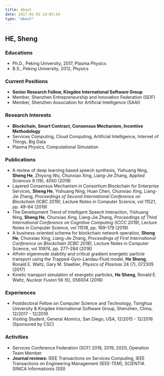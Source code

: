 ```yaml
---
title: About
date: 2017-01-01 14:03:54
type: "about"
---
```


## HE, Sheng

### Educations

- Ph.D., Peking University, 2017, Plasma Physics
- B.S., Peking University, 2012, Physics

### Current Positions

- **Senior Research Fellow, Kingdee International Software Group**
- Member, Shenzhen Entrepreneurship and Innovation Federation (SEIF)
- Member, Shenzhen Association for Artificial Intelligence (SAAI)

### Research Interests

- **Blockchain, Smart Contract, Consensus Mechanism, Incentive Methodology**
- Services Computing, Cloud Computing, Artificial Intelligence, Internet of Things, Big Data
- Plasma Physics, Computational Simulation
  
### Publications

- A review of deep learning based speech synthesis, Yishuang Ning, **Sheng He**, Zhiyong Wu, Chunxiao Xing, Liang-Jie Zhang, *Applied Sciences* 9 (19), 4050 (2019)
- Layered Consensus Mechanism in Consortium Blockchain for Enterprise Services, **Sheng He**, Yishuang Ning, Huan Chen, Chunxiao Xing, Liang-Jie Zhang, *Proceedings of Second International Conference on Blockchain (ICBC 2019)*, Lecture Notes in Computer Science, vol 11521, pp. 49–64 (2019)
- The Development Trend of Intelligent Speech Interaction, Yishuang Ning, **Sheng He**, Chunxiao Xing, Liang-Jie Zhang, *Proceedings of Third International Conference on Cognitive Computing (ICCC 2019)*, Lecture Notes in Computer Science, vol 11518, pp. 169–179 (2019)
- A business-oriented schema for blockchain network operation, **Sheng He**, Chunxiao Xing, Liang-Jie Zhang, *Proceedings of First International Conference on Blockchain (ICBC 2018)*, Lecture Notes in Computer Science, vol 10974, pp. 277–284 (2018)
- Alfvén eigenmode stability and critical gradient energetic particle transport using the Trapped-Gyro-Landau-Fluid model, **He Sheng**, Ronald E. Waltz, Gary M. Staebler, *Physics of Plasmas* 24 (7), 072305 (2017)
- Kinetic transport simulation of energetic particles, **He Sheng**, Ronald E. Waltz, *Nuclear Fusion* 56 (5), 056004 (2016)

### Experiences

- Postdoctoral Fellow on Computer Science and Technology, Tsinghua University & Kingdee International Software Group, Shenzhen, China, 12/2017 - 12/2019
- Visiting Student, General Atomics, San Diego, USA, 12/2015 - 12/2016 (Sponsored by CSC)

### Activities

- Services Conference Federation (SCF) 2018, 2019, 2020, Operation Team Member
- **Journal reviews:** IEEE Transactions on Services Computing, IEEE Transactions on Engineering Management (IEEE-TEM), SCIENTIA SINICA Informationis (SSI)
